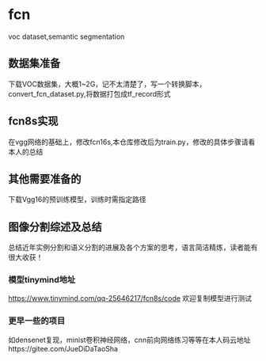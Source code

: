 # fcn
voc dataset,semantic segmentation
##  数据集准备
下载VOC数据集，大概1~2G，记不太清楚了，写一个转换脚本，convert_fcn_dataset.py,将数据打包成tf_record形式
##  fcn8s实现
在vgg网络的基础上，修改fcn16s,本仓库修改后为train.py，修改的具体步骤请看本人的总结
##  其他需要准备的
下载Vgg16的预训练模型，训练时需指定路径
## 图像分割综述及总结
总结近年实例分割和语义分割的进展及各个方案的思考，语言简洁精炼，读者能有很大收获！
###  模型tinymind地址
https://www.tinymind.com/qq-25646217/fcn8s/code 欢迎复制模型进行测试
###    更早一些的项目
如densenet复现，minist卷积神经网络，cnn前向网络练习等等在本人码云地址https://gitee.com/JueDiDaTaoSha
